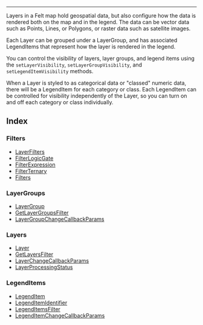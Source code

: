 ***

Layers in a Felt map hold geospatial data, but also configure how the data is rendered
both on the map and in the legend. The data can be vector data such as Points, Lines, or Polygons,
or raster data such as satellite images.

Each Layer can be grouped under a LayerGroup, and has associated LegendItems that represent
how the layer is rendered in the legend.

You can control the visibility of layers, layer groups, and legend items using the
`setLayerVisibility`, `setLayerGroupVisibility`, and `setLegendItemVisibility` methods.

When a Layer is styled to as categorical data or "classed" numeric data, there will be
a LegendItem for each category or class. Each LegendItem can be controlled for visibility
independently of the Layer, so you can turn on and off each category or class individually.

## Index

### Filters

* [LayerFilters](LayerFilters.md)
* [FilterLogicGate](FilterLogicGate.md)
* [FilterExpression](FilterExpression.md)
* [FilterTernary](FilterTernary.md)
* [Filters](Filters.md)

### LayerGroups

* [LayerGroup](LayerGroup.md)
* [GetLayerGroupsFilter](GetLayerGroupsFilter.md)
* [LayerGroupChangeCallbackParams](LayerGroupChangeCallbackParams.md)

### Layers

* [Layer](Layer.md)
* [GetLayersFilter](GetLayersFilter.md)
* [LayerChangeCallbackParams](LayerChangeCallbackParams.md)
* [LayerProcessingStatus](LayerProcessingStatus.md)

### LegendItems

* [LegendItem](LegendItem.md)
* [LegendItemIdentifier](LegendItemIdentifier.md)
* [LegendItemsFilter](LegendItemsFilter.md)
* [LegendItemChangeCallbackParams](LegendItemChangeCallbackParams.md)
